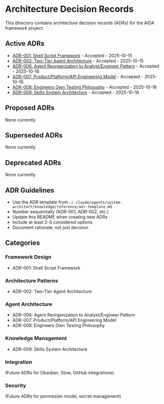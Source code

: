 # Architecture Decision Records

This directory contains architecture decision records (ADRs) for the AIDA framework project.

## Active ADRs

- [ADR-001: Shell Script Framework](adr-001-shell-script-framework.md) - Accepted - 2025-10-15
- [ADR-002: Two-Tier Agent Architecture](adr-002-two-tier-agent-architecture.md) - Accepted - 2025-10-15
- [ADR-006: Agent Reorganization to Analyst/Engineer Pattern](adr-006-analyst-engineer-agent-pattern.md) - Accepted - 2025-10-16
- [ADR-007: Product/Platform/API Engineering Model](adr-007-product-platform-api-engineering.md) - Accepted - 2025-10-16
- [ADR-008: Engineers Own Testing Philosophy](adr-008-engineers-own-testing.md) - Accepted - 2025-10-16
- [ADR-009: Skills System Architecture](adr-009-skills-system-architecture.md) - Accepted - 2025-10-16

## Proposed ADRs

None currently

## Superseded ADRs

None currently

## Deprecated ADRs

None currently

## ADR Guidelines

- Use the ADR template from `~/.claude/agents/system-architect/knowledge/reference/adr-template.md`
- Number sequentially (ADR-001, ADR-002, etc.)
- Update this README when creating new ADRs
- Include at least 2-3 considered options
- Document rationale, not just decision

## Categories

### Framework Design
- ADR-001: Shell Script Framework

### Architecture Patterns
- ADR-002: Two-Tier Agent Architecture

### Agent Architecture
- ADR-006: Agent Reorganization to Analyst/Engineer Pattern
- ADR-007: Product/Platform/API Engineering Model
- ADR-008: Engineers Own Testing Philosophy

### Knowledge Management
- ADR-009: Skills System Architecture

### Integration
(Future ADRs for Obsidian, Stow, GitHub integrations)

### Security
(Future ADRs for permission model, secret management)

